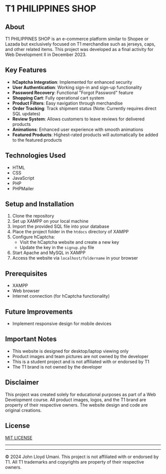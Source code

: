 # T1 PHILIPPINES SHOP

## About
T1 PHILIPPINES SHOP is an e-commerce platform similar to Shopee or Lazada but exclusively focused on T1 merchandise such as jerseys, caps, and other related items. This project was developed as a final activity for Web Development II in December 2023.

## Key Features
- **hCaptcha Integration**: Implemented for enhanced security
- **User Authentication**: Working sign-in and sign-up functionality
- **Password Recovery**: Functional "Forgot Password" feature
- **Shopping Cart**: Fully operational cart system
- **Product Filters**: Easy navigation through merchandise
- **Order Tracking**: Track shipment status (Note: Currently requires direct SQL updates)
- **Review System**: Allows customers to leave reviews for delivered products
- **Animations**: Enhanced user experience with smooth animations
- **Featured Products**: Highest-rated products will automatically be added to the featured products

## Technologies Used
- HTML
- CSS
- JavaScript
- PHP
- PHPMailer

## Setup and Installation
1. Clone the repository
2. Set up XAMPP on your local machine
3. Import the provided SQL file into your database
4. Place the project folder in the `htdocs` directory of XAMPP
5. Configure hCaptcha:
   - Visit the hCaptcha website and create a new key
   - Update the key in the `signup.php` file
6. Start Apache and MySQL in XAMPP
7. Access the website via `localhost/foldername` in your browser

## Prerequisites
- XAMPP
- Web browser
- Internet connection (for hCaptcha functionality)

## Future Improvements
- Implement responsive design for mobile devices

## Important Notes
- This website is designed for desktop/laptop viewing only
- Product images and team pictures are not owned by the developer
- This is a student project and is not affiliated with or endorsed by T1
- The T1 brand is not owned by the developer

## Disclaimer
This project was created solely for educational purposes as part of a Web Development course. All product images, logos, and the T1 brand are property of their respective owners. The website design and code are original creations.

## License
[MIT LICENSE](LICENSE)

---

---

© 2024 John Lloyd Umani. This project is not affiliated with or endorsed by T1. All T1 trademarks and copyrights are property of their respective owners.
